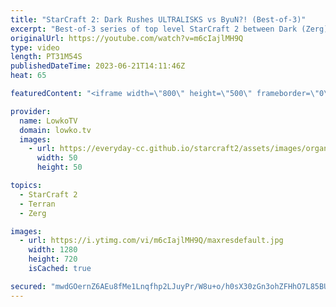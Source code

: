 ```yaml
---
title: "StarCraft 2: Dark Rushes ULTRALISKS vs ByuN?! (Best-of-3)"
excerpt: "Best-of-3 series of top level StarCraft 2 between Dark (Zerg) and ByuN (Terran) on brand new maps. In this series I cast games on the maps from the most recent TLMC (Team Liquid Map Contest).  Serral vs GuMiho (Grand Finals): https://youtu.be/YX4StuIsM_Q Support my work: https://patreon.com/lowkotv Lowko"
originalUrl: https://youtube.com/watch?v=m6cIajlMH9Q
type: video
length: PT31M54S
publishedDateTime: 2023-06-21T14:11:46Z
heat: 65

featuredContent: "<iframe width=\"800\" height=\"500\" frameborder=\"0\" src=\"https://www.youtube.com/embed/m6cIajlMH9Q\" allow=\"accelerometer; autoplay; encrypted-media; gyroscope; picture-in-picture\" allowfullscreen></iframe>"

provider:
  name: LowkoTV
  domain: lowko.tv
  images:
    - url: https://everyday-cc.github.io/starcraft2/assets/images/organizations/lowko.tv-50x50.jpg
      width: 50
      height: 50

topics:
  - StarCraft 2
  - Terran
  - Zerg

images:
  - url: https://i.ytimg.com/vi/m6cIajlMH9Q/maxresdefault.jpg
    width: 1280
    height: 720
    isCached: true

secured: "mwdGOernZ6AEu8fMe1Lnqfhp2LJuyPr/W8u+o/h0sX30zGn3ohZFHhO7L85BUY6fqtXXD1vWO1tgplHOsya/U3vewlftj0jTzCJq6owHUrxUs12pFccwxsgrDWey+cG0+jfGfMZL2COON3JXxMyI74JP2p16OBhhCkNgmp+NUpNeIdcO5lCQQ+YcjAkn6d5xOxlnkH4juZVWbaI2PthNFO10FF+4TQsaTlZfvRwBNVwRkhIQgoUpKkGleZ7cDVWjOlHri/0VYocpxG97PbDNTulrS43QSTXFsNObVOhcF7fJo7BhUbYDkE+MYVpQSLSOlYS8OzYEWYZYUXzPIfDDLHyJOMXk9rQNKaS7dgPA49pDKlxHBVqz7qvgqW6kgW3cWcdzh70ZJY+zk6tv2qXzrbR7x3bZLCATIbgzU3KBE+dnqPOJw0JU5oJu8zLzQ01/;qYOD930J/o66Kg4AZt4KkA=="
---
```


